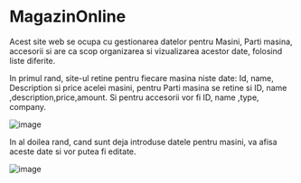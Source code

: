 # MagazinOnline


Acest site web se ocupa cu gestionarea datelor pentru Masini, Parti masina, accesorii  si are ca scop organizarea si vizualizarea acestor date, folosind liste diferite.


In primul rand, site-ul retine pentru fiecare masina niste date: Id, name, Description si price acelei masini, pentru Parti masina se retine si ID, name ,description,price,amount. Si pentru accesorii vor fi ID, name ,type, company.

![image](https://user-images.githubusercontent.com/114673169/213417214-29689fa7-6ca8-44fc-9709-fe74d624a49b.png)

In al doilea rand, cand sunt deja introduse datele pentru masini, va afisa aceste date si vor putea fi editate.

![image](https://user-images.githubusercontent.com/114673169/213418895-00dc03a5-0032-41e5-bf3d-3280940ad4d5.png)
